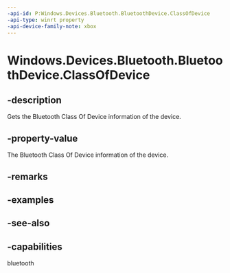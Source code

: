 ```yaml
---
-api-id: P:Windows.Devices.Bluetooth.BluetoothDevice.ClassOfDevice
-api-type: winrt property
-api-device-family-note: xbox
---
```


<!-- Property syntax
public Windows.Devices.Bluetooth.BluetoothClassOfDevice ClassOfDevice { get; }
-->

# Windows.Devices.Bluetooth.BluetoothDevice.ClassOfDevice

## -description
Gets the Bluetooth Class Of Device information of the device.

## -property-value
The Bluetooth Class Of Device information of the device.

## -remarks

## -examples

## -see-also


## -capabilities
bluetooth
